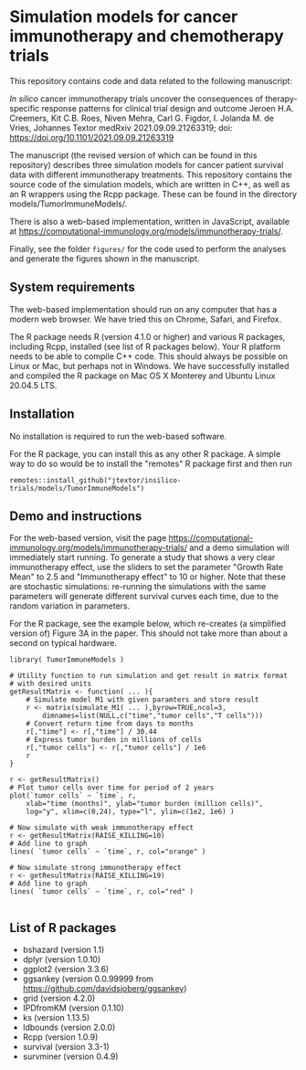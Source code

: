 # Simulation models for cancer immunotherapy and chemotherapy trials 

This repository contains code and data related to the following manuscript: 

_In silico_ cancer immunotherapy trials uncover the consequences of therapy-specific response patterns for clinical trial design and outcome
Jeroen H.A. Creemers, Kit C.B. Roes, Niven Mehra, Carl G. Figdor, I. Jolanda M. de Vries, Johannes Textor
medRxiv 2021.09.09.21263319; doi: https://doi.org/10.1101/2021.09.09.21263319

The manuscript (the revised version of which can be found in this repository) describes three simulation models for cancer patient survival data with different immunotherapy treatments. This repository contains the source code of the simulation models, which are written in C++, as well as an R wrappers using the Rcpp package. These can be found in the directory models/TumorImmuneModels/. 

There is also a web-based implementation, written in JavaScript, available at https://computational-immunology.org/models/immunotherapy-trials/.

Finally, see the folder `figures/` for the code used to perform the analyses and generate the figures shown in the manuscript.

## System requirements

The web-based implementation should run on any computer that has a modern web browser. We have tried this on Chrome, Safari, and Firefox. 

The R package needs R (version 4.1.0 or higher) and various R packages, including Rcpp, installed (see list of R packages below). Your R platform needs to be able to compile C++ code. This should always be possible on Linux or Mac, but perhaps not in Windows. We have successfully installed and compiled the R package on Mac OS X Monterey and Ubuntu Linux 20.04.5 LTS.  

## Installation

No installation is required to run the web-based software.

For the R package, you can install this as any other R package. A simple way to do so would be to install the "remotes" R package first and then run

```
remotes::install_github("jtextor/insilico-trials/models/TumorImmuneModels")
```

## Demo and instructions

For the web-based version, visit the page https://computational-immunology.org/models/immunotherapy-trials/ and a demo simulation will immediately start running. To generate a study that shows a very clear immunotherapy effect, use the sliders to set the parameter "Growth Rate Mean" to 2.5 and "Immunotherapy effect" to 10 or higher. Note that these are stochastic simulations: re-running the simulations with the same parameters will generate different survival curves each time, due to the random variation in parameters. 

For the R package, see the example below, which re-creates (a simplified version of) 
Figure 3A in the paper. This should not take more than about a second on typical hardware.

```
library( TumorImmuneModels )

# Utility function to run simulation and get result in matrix format
# with desired units
getResultMatrix <- function( ... ){
	# Simulate model M1 with given paramters and store result
	r <- matrix(simulate_M1( ... ),byrow=TRUE,ncol=3,
		dimnames=list(NULL,c("time","tumor cells","T cells")))
	# Convert return time from days to months
	r[,"time"] <- r[,"time"] / 30.44
	# Express tumor burden in millions of cells
	r[,"tumor cells"] <- r[,"tumor cells"] / 1e6
	r
}

r <- getResultMatrix()
# Plot tumor cells over time for period of 2 years
plot(`tumor cells` ~ `time`, r, 
	xlab="time (months)", ylab="tumor burden (million cells)",
	log="y", xlim=c(0,24), type="l", ylim=c(1e2, 1e6) )

# Now simulate with weak immunotherapy effect
r <- getResultMatrix(RAISE_KILLING=10) 
# Add line to graph
lines( `tumor cells` ~ `time`, r, col="orange" )

# Now simulate strong immunotherapy effect
r <- getResultMatrix(RAISE_KILLING=19) 
# Add line to graph
lines( `tumor cells` ~ `time`, r, col="red" )


```


## List of R packages

 - bshazard (version 1.1)
 - dplyr (version 1.0.10)
 - ggplot2 (version 3.3.6)
 - ggsankey (version 0.0.99999 from https://github.com/davidsjoberg/ggsankey)
 - grid (version 4.2.0)
 - IPDfromKM (version 0.1.10)
 - ks (version 1.13.5)
 - ldbounds (version 2.0.0)
 - Rcpp (version 1.0.9)
 - survival (version 3.3-1)
 - survminer (version 0.4.9)
